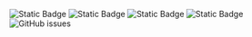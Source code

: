 ![Static Badge](https://img.shields.io/badge/blacklists-60-000000) ![Static Badge](https://img.shields.io/badge/blacklisted-2693427-cc0000) ![Static Badge](https://img.shields.io/badge/whitelisted-2242-00CC00) ![Static Badge](https://img.shields.io/badge/streaming_blacklist-28106-000000) ![GitHub issues](https://img.shields.io/github/issues/fabriziosalmi/blacklists)

